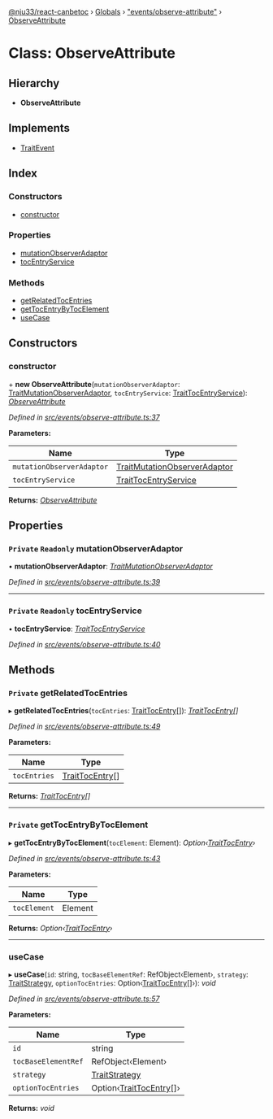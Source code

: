[@nju33/react-canbetoc](../README.md) › [Globals](../globals.md) › ["events/observe-attribute"](../modules/_events_observe_attribute_.md) › [ObserveAttribute](_events_observe_attribute_.observeattribute.md)

# Class: ObserveAttribute

## Hierarchy

* **ObserveAttribute**

## Implements

* [TraitEvent](../interfaces/_events_event_.traitevent.md)

## Index

### Constructors

* [constructor](_events_observe_attribute_.observeattribute.md#constructor)

### Properties

* [mutationObserverAdaptor](_events_observe_attribute_.observeattribute.md#private-readonly-mutationobserveradaptor)
* [tocEntryService](_events_observe_attribute_.observeattribute.md#private-readonly-tocentryservice)

### Methods

* [getRelatedTocEntries](_events_observe_attribute_.observeattribute.md#private-getrelatedtocentries)
* [getTocEntryByTocElement](_events_observe_attribute_.observeattribute.md#private-gettocentrybytocelement)
* [useCase](_events_observe_attribute_.observeattribute.md#usecase)

## Constructors

###  constructor

\+ **new ObserveAttribute**(`mutationObserverAdaptor`: [TraitMutationObserverAdaptor](../interfaces/_entities_mutation_observer_adaptor_.traitmutationobserveradaptor.md), `tocEntryService`: [TraitTocEntryService](../interfaces/_entities_toc_entry_service_.traittocentryservice.md)): *[ObserveAttribute](_events_observe_attribute_.observeattribute.md)*

*Defined in [src/events/observe-attribute.ts:37](https://github.com/nju33/react-canbetoc/blob/615bc3d/src/events/observe-attribute.ts#L37)*

**Parameters:**

Name | Type |
------ | ------ |
`mutationObserverAdaptor` | [TraitMutationObserverAdaptor](../interfaces/_entities_mutation_observer_adaptor_.traitmutationobserveradaptor.md) |
`tocEntryService` | [TraitTocEntryService](../interfaces/_entities_toc_entry_service_.traittocentryservice.md) |

**Returns:** *[ObserveAttribute](_events_observe_attribute_.observeattribute.md)*

## Properties

### `Private` `Readonly` mutationObserverAdaptor

• **mutationObserverAdaptor**: *[TraitMutationObserverAdaptor](../interfaces/_entities_mutation_observer_adaptor_.traitmutationobserveradaptor.md)*

*Defined in [src/events/observe-attribute.ts:39](https://github.com/nju33/react-canbetoc/blob/615bc3d/src/events/observe-attribute.ts#L39)*

___

### `Private` `Readonly` tocEntryService

• **tocEntryService**: *[TraitTocEntryService](../interfaces/_entities_toc_entry_service_.traittocentryservice.md)*

*Defined in [src/events/observe-attribute.ts:40](https://github.com/nju33/react-canbetoc/blob/615bc3d/src/events/observe-attribute.ts#L40)*

## Methods

### `Private` getRelatedTocEntries

▸ **getRelatedTocEntries**(`tocEntries`: [TraitTocEntry](../interfaces/_entities_toc_entry_.traittocentry.md)[]): *[TraitTocEntry](../interfaces/_entities_toc_entry_.traittocentry.md)[]*

*Defined in [src/events/observe-attribute.ts:49](https://github.com/nju33/react-canbetoc/blob/615bc3d/src/events/observe-attribute.ts#L49)*

**Parameters:**

Name | Type |
------ | ------ |
`tocEntries` | [TraitTocEntry](../interfaces/_entities_toc_entry_.traittocentry.md)[] |

**Returns:** *[TraitTocEntry](../interfaces/_entities_toc_entry_.traittocentry.md)[]*

___

### `Private` getTocEntryByTocElement

▸ **getTocEntryByTocElement**(`tocElement`: Element): *Option‹[TraitTocEntry](../interfaces/_entities_toc_entry_.traittocentry.md)›*

*Defined in [src/events/observe-attribute.ts:43](https://github.com/nju33/react-canbetoc/blob/615bc3d/src/events/observe-attribute.ts#L43)*

**Parameters:**

Name | Type |
------ | ------ |
`tocElement` | Element |

**Returns:** *Option‹[TraitTocEntry](../interfaces/_entities_toc_entry_.traittocentry.md)›*

___

###  useCase

▸ **useCase**(`id`: string, `tocBaseElementRef`: RefObject‹Element›, `strategy`: [TraitStrategy](../interfaces/_strategies_strategy_.traitstrategy.md), `optionTocEntries`: Option‹[TraitTocEntry](../interfaces/_entities_toc_entry_.traittocentry.md)[]›): *void*

*Defined in [src/events/observe-attribute.ts:57](https://github.com/nju33/react-canbetoc/blob/615bc3d/src/events/observe-attribute.ts#L57)*

**Parameters:**

Name | Type |
------ | ------ |
`id` | string |
`tocBaseElementRef` | RefObject‹Element› |
`strategy` | [TraitStrategy](../interfaces/_strategies_strategy_.traitstrategy.md) |
`optionTocEntries` | Option‹[TraitTocEntry](../interfaces/_entities_toc_entry_.traittocentry.md)[]› |

**Returns:** *void*
